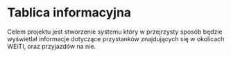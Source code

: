 # Tablica informacyjna
Celem projektu jest stworzenie systemu który w przejrzysty sposób będzie wyświetlał informacje dotyczące przystanków znajdujących się w okolicach WEiTI, oraz przyjazdów na nie.


